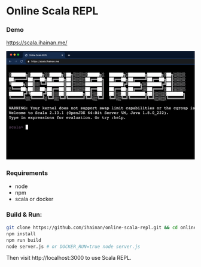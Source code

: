 # Online Scala REPL

### Demo

https://scala.ihainan.me/

![scala_repl](./others/scala.gif)

### Requirements

- node
- npm
- scala or docker

### Build & Run:

``` bash
git clone https://github.com/ihainan/online-scala-repl.git && cd online-scala-repl
npm install
npm run build
node server.js # or DOCKER_RUN=true node server.js
```

Then visit http://localhost:3000 to use Scala REPL.